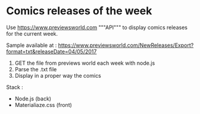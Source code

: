 # Comics releases of the week

Use https://www.previewsworld.com """API""" to display comics releases for the current week.

Sample available at : https://www.previewsworld.com/NewReleases/Export?format=txt&releaseDate=04/05/2017

 1. GET the file from previews world each week with node.js
 2. Parse the .txt file
 3. Display in a proper way the comics
 
 Stack :
  * Node.js (back)
  * Materialiaze.css (front)
